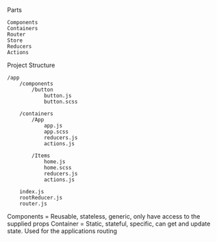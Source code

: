 Parts
```
Components
Containers
Router 
Store
Reducers
Actions
```

Project Structure
```
/app
	/components
		/button
			button.js
			button.scss

	/containers
		/App
			app.js
			app.scss
			reducers.js
			actions.js

		/Items
			home.js
			home.scss
			reducers.js
			actions.js

	index.js
	rootReducer.js
	router.js
```
Components = Reusable, stateless, generic, only have access to the supplied props
Container = Static, stateful, specific, can get and update state. Used for the applications routing
